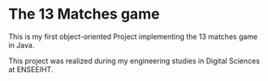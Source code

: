 # The 13 Matches game

This is my first object-oriented Project implementing the 13 matches game in Java.

This project was realized during my engineering studies in Digital Sciences at ENSEEIHT.
